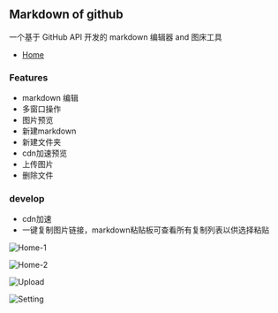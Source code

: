 ## Markdown of github

一个基于 GitHub API 开发的 markdown 编辑器 and 图床工具

- [Home](http://md.qzzhu.cn)

### Features
- markdown 编辑
- 多窗口操作
- 图片预览
- 新建markdown
- 新建文件夹
- cdn加速预览
- 上传图片
- 删除文件

### develop
- cdn加速
- 一键复制图片链接，markdown粘贴板可查看所有复制列表以供选择粘贴


![Home-1](https://cdn.jsdelivr.net/gh/zhazhazhu/image-hosting@master/blog-photo/image_bk1sw1_.jpeg)

![Home-2](https://cdn.jsdelivr.net/gh/zhazhazhu/image-hosting@master/blog-photo/image_swj085_.jpeg)

![Upload](https://cdn.jsdelivr.net/gh/zhazhazhu/image-hosting@master/blog-photo/image_uu7s7u_.jpeg)

![Setting](https://cdn.jsdelivr.net/gh/zhazhazhu/image-hosting@master/blog-photo/image_z9jo6b_.jpeg)